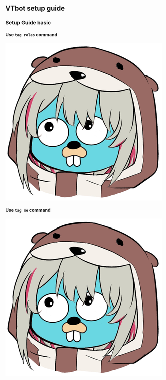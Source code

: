## VTbot setup guide 


### Setup Guide basic  

#### Use `tag roles` command
[![Guide](https://raw.githubusercontent.com/JustHumanz/Go-Simp/master/Img/go-simp.png)](https://vimeo.com/475330914 "Vtbot setup guide")


#### Use `tag me` command
[![Guide](https://raw.githubusercontent.com/JustHumanz/Go-Simp/master/Img/go-simp.png)](https://vimeo.com/474534235 "Vtbot setup guide")